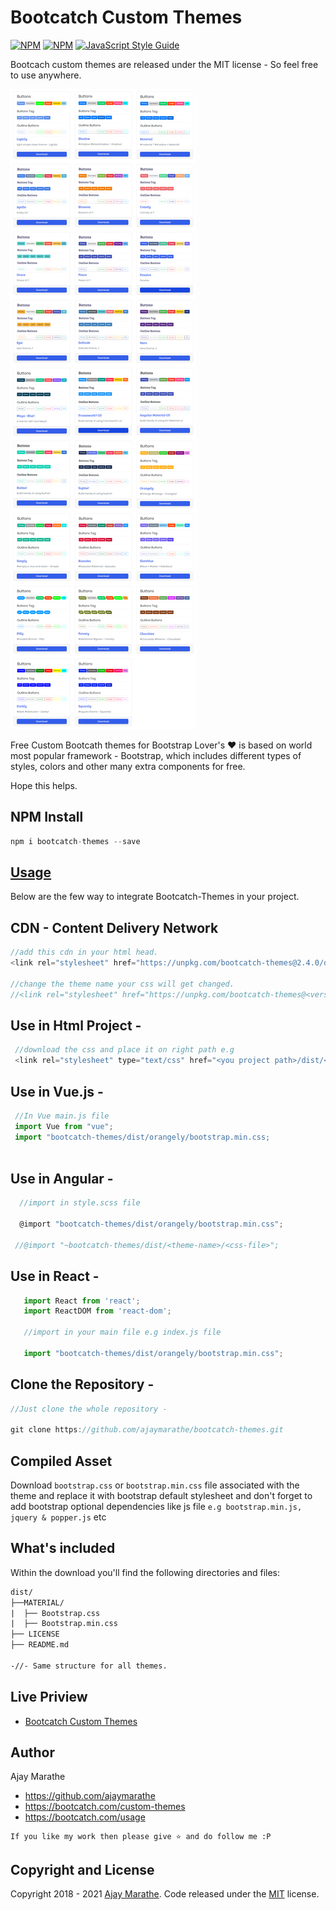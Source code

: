 # Bootcatch Custom Themes

[![NPM](https://img.shields.io/npm/v/bootcatch-themes.svg)](https://www.npmjs.com/package/bootcatch-themes)
[![NPM](https://img.shields.io/npm/dt/bootcatch-themes.svg)](https://www.npmjs.com/package/bootcatch-themes)
[![JavaScript Style Guide](https://img.shields.io/badge/code_style-standard-brightgreen.svg)](https://standardjs.com)

Bootcach custom themes are released under the MIT license - So feel free to use anywhere.

[![Bootcatch Logo](https://raw.githubusercontent.com/ajaymarathe/image-store/master/bootcatch/bootcatch.png)](https://bootcatch.com/custom-themes)

Free Custom Bootcath themes for Bootstrap Lover's :heart: is based on world most popular framework - Bootstrap, which includes different types of styles, colors and other many extra components for free.

Hope this helps.

## NPM Install

```js
npm i bootcatch-themes --save
```

## [Usage](https://bootcatch.com/usage)

Below are the few way to integrate Bootcatch-Themes in your project.

## CDN - Content Delivery Network

```js
//add this cdn in your html head.
<link rel="stylesheet" href="https://unpkg.com/bootcatch-themes@2.4.0/dist/orangely/bootstrap.min.css"  />

//change the theme name your css will get changed.
//<link rel="stylesheet" href="https://unpkg.com/bootcatch-themes@<version>/dist/<theme-name>/bootstrap.min.css"  />
```

## Use in Html Project -

```js
 //download the css and place it on right path e.g 
 <link rel="stylesheet" type="text/css" href="<you project path>/dist/<theme-name>/bootstrap.min.css">
 ```

## Use in Vue.js -

 ```js
  //In Vue main.js file
  import Vue from "vue";
  import "bootcatch-themes/dist/orangely/bootstrap.min.css; 
   
   ```

## Use in Angular -

```js
  //import in style.scss file

  @import "bootcatch-themes/dist/orangely/bootstrap.min.css";

 //@import "~bootcatch-themes/dist/<theme-name>/<css-file>"; 
 ```

## Use in React -

 ```js
    import React from 'react';
    import ReactDOM from 'react-dom';
 
    //import in your main file e.g index.js file 
 
    import "bootcatch-themes/dist/orangely/bootstrap.min.css";
 ```

## Clone the Repository -

```js
//Just clone the whole repository -

git clone https://github.com/ajaymarathe/bootcatch-themes.git
```

## Compiled Asset

Download `bootstrap.css` or `bootstrap.min.css` file associated with the theme and replace it with bootstrap default stylesheet and don't forget to add bootstrap optional dependencies like js file `e.g bootstrap.min.js, jquery & popper.js` etc

## What's included

Within the download you'll find the following directories and files:

```html
dist/
├──MATERIAL/ 
|  ├── Bootstrap.css
|  ├── Bootstrap.min.css
├── LICENSE
├── README.md

-//- Same structure for all themes.

```

## Live Priview

- [Bootcatch Custom Themes](https://bootcatch.com/custom-themes)

## Author

Ajay Marathe

- <https://github.com/ajaymarathe>
- <https://bootcatch.com/custom-themes>
- <https://bootcatch.com/usage>

```
If you like my work then please give ⭐ and do follow me :P
```

## Copyright and License

Copyright 2018 - 2021 [Ajay Marathe](https://github.com/ajaymarathe). Code released under the [MIT](https://github.com/ajaymarathe/Bootcatch-Themes/blob/master/LICENSE) license.
